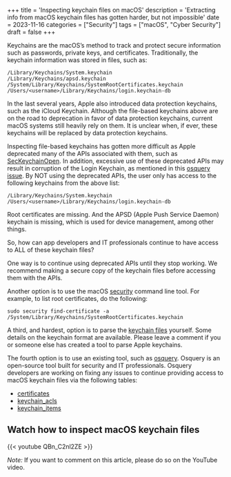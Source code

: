 +++
title = 'Inspecting keychain files on macOS'
description = 'Extracting info from macOS keychain files has gotten harder, but not impossible'
date = 2023-11-16
categories = ["Security"]
tags = ["macOS", "Cyber Security"]
draft = false
+++

Keychains are the macOS’s method to track and protect secure information such as passwords, private keys, and
certificates. Traditionally, the keychain information was stored in files, such as:

```
/Library/Keychains/System.keychain
/Library/Keychains/apsd.keychain
/System/Library/Keychains/SystemRootCertificates.keychain
/Users/<username>/Library/Keychains/login.keychain-db
```

In the last several years, Apple also introduced data protection keychains, such as the iCloud Keychain. Although the
file-based keychains above are on the road to deprecation in favor of data protection keychains, current macOS systems
still heavily rely on them. It is unclear when, if ever, these keychains will be replaced by data protection keychains.

Inspecting file-based keychains has gotten more difficult as Apple deprecated many of the APIs associated with them,
such as [SecKeychainOpen](https://developer.apple.com/documentation/security/1396431-seckeychainopen). In addition,
excessive use of these deprecated APIs may result in corruption of the Login Keychain, as mentioned in this
[osquery issue](https://github.com/osquery/osquery/issues/7780). By NOT using the deprecated APIs, the user only has
access to the following keychains from the above list:

```
/Library/Keychains/System.keychain
/Users/<username>/Library/Keychains/login.keychain-db
```

Root certificates are missing. And the APSD (Apple Push Service Daemon) keychain is missing, which is used for device
management, among other things.

So, how can app developers and IT professionals continue to have access to ALL of these keychain files?

One way is to continue using deprecated APIs until they stop working. We recommend making a secure copy of the keychain
files before accessing them with the APIs.

Another option is to use the macOS [security](https://ss64.com/osx/security.html) command line tool. For example, to
list root certificates, do the following:

```shell
sudo security find-certificate -a /System/Library/Keychains/SystemRootCertificates.keychain
```

A third, and hardest, option is to parse the
[keychain files](https://github.com/libyal/dtformats/blob/main/documentation/MacOS%20keychain%20database%20file%20format.asciidoc)
yourself. Some details on the keychain format are available. Please leave a comment if you or someone else has created a
tool to parse Apple keychains.

The fourth option is to use an existing tool, such as [osquery](https://www.osquery.io/). Osquery is an open-source tool
built for security and IT professionals. Osquery developers are working on fixing any issues to continue providing
access to macOS keychain files via the following tables:

- [certificates](https://fleetdm.com/tables/certificates)
- [keychain_acls](https://fleetdm.com/tables/keychain_acls)
- [keychain_items](https://fleetdm.com/tables/keychain_items)

## Watch how to inspect macOS keychain files

{{< youtube QBn_C2nl2ZE >}}

_Note:_ If you want to comment on this article, please do so on the YouTube video.
